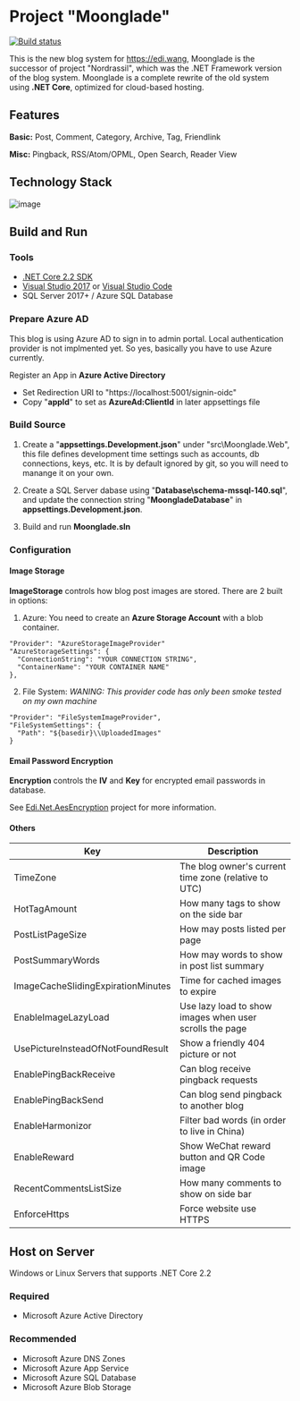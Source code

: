 # Project "Moonglade"

[![Build status](https://dev.azure.com/ediwang/EdiWang-GitHub-Builds/_apis/build/status/Moonglade-Master-CI)](https://dev.azure.com/ediwang/EdiWang-GitHub-Builds/_build/latest?definitionId=50)

This is the new blog system for https://edi.wang, Moonglade is the successor of project "Nordrassil", which was the .NET Framework version of the blog system. Moonglade is a complete rewrite of the old system using **.NET Core**, optimized for cloud-based hosting.

## Features

**Basic:** Post, Comment, Category, Archive, Tag, Friendlink

**Misc:** Pingback, RSS/Atom/OPML, Open Search, Reader View

## Technology Stack

![image](https://ediwangstorage.blob.core.windows.net/web-assets/ediwang-azure-arch.png)

## Build and Run

### Tools
- [.NET Core 2.2 SDK](http://dot.net)
- [Visual Studio 2017](https://visualstudio.microsoft.com/) or [Visual Studio Code](https://code.visualstudio.com/)
- SQL Server 2017+ / Azure SQL Database

### Prepare Azure AD

This blog is using Azure AD to sign in to admin portal. Local authentication provider is not implmented yet. So yes, basically you have to use Azure currently.

Register an App in **Azure Active Directory**
- Set Redirection URI to "https://localhost:5001/signin-oidc"
- Copy "**appId**" to set as **AzureAd:ClientId** in later appsettings file

### Build Source

1. Create a "**appsettings.Development.json**" under "src\Moonglade.Web", this file defines development time settings such as accounts, db connections, keys, etc. It is by default ignored by git, so you will need to manange it on your own.

2. Create a SQL Server dabase using "**Database\schema-mssql-140.sql**", and update the connection string "**MoongladeDatabase**" in **appsettings.Development.json**. 

3. Build and run **Moonglade.sln**

### Configuration

#### Image Storage
**ImageStorage** controls how blog post images are stored. There are 2 built in options:

1. Azure: You need to create an **Azure Storage Account** with a blob container. 
```
"Provider": "AzureStorageImageProvider"
"AzureStorageSettings": {
  "ConnectionString": "YOUR CONNECTION STRING",
  "ContainerName": "YOUR CONTAINER NAME"
},
```

2. File System: *WANING: This provider code has only been smoke tested on my own machine*
```
"Provider": "FileSystemImageProvider",
"FileSystemSettings": {
  "Path": "${basedir}\\UploadedImages"
}
```

#### Email Password Encryption

**Encryption** controls the **IV** and **Key** for encrypted email passwords in database. 

See [Edi.Net.AesEncryption](https://github.com/EdiWang/Edi.Net.AesEncryption) project for more information.

#### Others

Key | Description
--- | ---
TimeZone | The blog owner's current time zone (relative to UTC)
HotTagAmount | How many tags to show on the side bar
PostListPageSize | How may posts listed per page
PostSummaryWords | How may words to show in post list summary
ImageCacheSlidingExpirationMinutes | Time for cached images to expire
EnableImageLazyLoad | Use lazy load to show images when user scrolls the page
UsePictureInsteadOfNotFoundResult | Show a friendly 404 picture or not
EnablePingBackReceive | Can blog receive pingback requests
EnablePingBackSend | Can blog send pingback to another blog
EnableHarmonizor | Filter bad words (in order to live in China)
EnableReward | Show WeChat reward button and QR Code image
RecentCommentsListSize | How many comments to show on side bar
EnforceHttps | Force website use HTTPS

## Host on Server

Windows or Linux Servers that supports .NET Core 2.2

### Required
- Microsoft Azure Active Directory

### Recommended
- Microsoft Azure DNS Zones
- Microsoft Azure App Service
- Microsoft Azure SQL Database
- Microsoft Azure Blob Storage